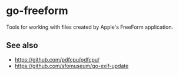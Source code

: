 # go-freeform

Tools for working with files created by Apple's FreeForm application.

## See also

* https://github.com/pdfcpu/pdfcpu/
* https://github.com/sfomuseum/go-exif-update